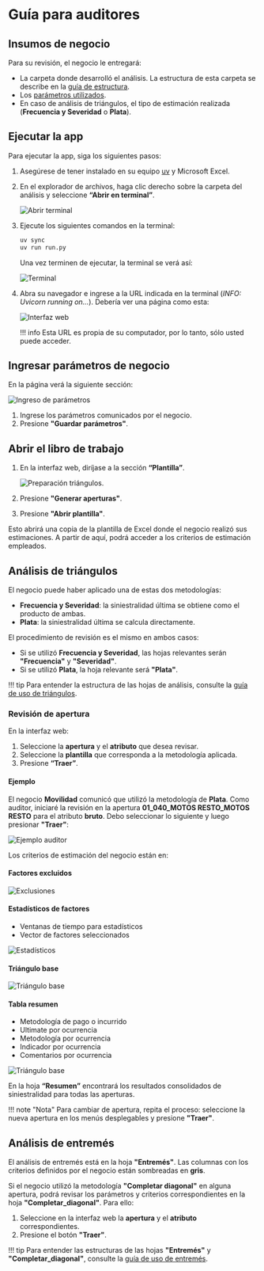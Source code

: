 <!--markdownlint-disable MD007-->

# Guía para auditores

## Insumos de negocio

Para su revisión, el negocio le entregará:

- La carpeta donde desarrolló el análisis. La estructura de esta carpeta se describe en la [guía de estructura](estructura.md).
- Los [parámetros utilizados](uso/parametros.md).
- En caso de análisis de triángulos, el tipo de estimación realizada (**Frecuencia y Severidad** o **Plata**).

## Ejecutar la app

Para ejecutar la app, siga los siguientes pasos:

1. Asegúrese de tener instalado en su equipo [uv](https://docs.astral.sh/uv/getting-started/installation/) y Microsoft Excel.
2. En el explorador de archivos, haga clic derecho sobre la carpeta del análisis y seleccione **“Abrir en terminal”**.

    ![Abrir terminal](assets/terminal.png)

3. Ejecute los siguientes comandos en la terminal:

    ```sh
    uv sync
    uv run run.py
    ```

    Una vez terminen de ejecutar, la terminal se verá así:

    ![Terminal](assets/terminal_run.png)

4. Abra su navegador e ingrese a la URL indicada en la terminal (_INFO: Uvicorn running on..._). Debería ver una página como esta:

    ![Interfaz web](uso/assets/frontend/interfaz.png)

    !!! info
        Esta URL es propia de su computador, por lo tanto, sólo usted puede acceder.

## Ingresar parámetros de negocio

En la página verá la siguiente sección:

![Ingreso de parámetros](uso/assets/frontend/parametros_auditoria.png)

1. Ingrese los parámetros comunicados por el negocio.
2. Presione **"Guardar parámetros"**.

## Abrir el libro de trabajo

1. En la interfaz web, diríjase a la sección **“Plantilla”**.

    ![Preparación triángulos.](uso/assets/triangulos/preparacion_triangulos.png)

2. Presione **"Generar aperturas"**.
3. Presione **"Abrir plantilla"**.

Esto abrirá una copia de la plantilla de Excel donde el negocio realizó sus estimaciones. A partir de aquí, podrá acceder a los criterios de estimación empleados.

## Análisis de triángulos

El negocio puede haber aplicado una de estas dos metodologías:

- **Frecuencia y Severidad**: la siniestralidad última se obtiene como el producto de ambas.
- **Plata**: la siniestralidad última se calcula directamente.

El procedimiento de revisión es el mismo en ambos casos:

- Si se utilizó **Frecuencia y Severidad**, las hojas relevantes serán **"Frecuencia"** y **"Severidad"**.
- Si se utilizó **Plata**, la hoja relevante será **"Plata"**.

!!! tip
    Para entender la estructura de las hojas de análisis, consulte la [guía de uso de triángulos](uso/triangulos.md).

### Revisión de apertura

En la interfaz web:

1. Seleccione la **apertura** y el **atributo** que desea revisar.
2. Seleccione la **plantilla** que corresponda a la metodología aplicada.
3. Presione **“Traer”**.

#### Ejemplo

El negocio **Movilidad** comunicó que utilizó la metodología de **Plata**. Como auditor, iniciaré la revisión en la apertura **01_040_MOTOS RESTO_MOTOS RESTO** para el atributo **bruto**. Debo seleccionar lo siguiente y luego presionar **"Traer"**:

![Ejemplo auditor](assets/ejemplo_auditor.png)

Los criterios de estimación del negocio están en:

#### Factores excluidos

![Exclusiones](uso/assets/triangulos/exclusiones.png)

#### Estadísticos de factores

- Ventanas de tiempo para estadísticos
- Vector de factores seleccionados

![Estadísticos](uso/assets/triangulos/estadisticos.png)

#### Triángulo base

![Triángulo base](uso/assets/triangulos/triangulo_base.png)

#### Tabla resumen

- Metodología de pago o incurrido
- Ultimate por ocurrencia
- Metodología por ocurrencia
- Indicador por ocurrencia
- Comentarios por ocurrencia

![Triángulo base](uso/assets/triangulos/tabla_resumen.png)

En la hoja **“Resumen”** encontrará los resultados consolidados de siniestralidad para todas las aperturas.

!!! note "Nota"
    Para cambiar de apertura, repita el proceso: seleccione la nueva apertura en los menús desplegables y presione **"Traer"**.

## Análisis de entremés

El análisis de entremés está en la hoja **"Entremés"**. Las columnas con los criterios definidos por el negocio están sombreadas en **gris**.

Si el negocio utilizó la metodología **"Completar diagonal"** en alguna apertura, podrá revisar los parámetros y criterios correspondientes en la hoja **"Completar_diagonal"**. Para ello:

1. Seleccione en la interfaz web la **apertura** y el **atributo** correspondientes.
2. Presione el botón **"Traer"**.

!!! tip
    Para entender las estructuras de las hojas **"Entremés"** y **"Completar_diagonal"**, consulte la [guía de uso de entremés](uso/entremes.md).
